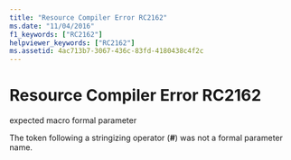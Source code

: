 ```yaml
---
title: "Resource Compiler Error RC2162"
ms.date: "11/04/2016"
f1_keywords: ["RC2162"]
helpviewer_keywords: ["RC2162"]
ms.assetid: 4ac713b7-3067-436c-83fd-4180438c4f2c
---
```

# Resource Compiler Error RC2162

expected macro formal parameter

The token following a stringizing operator (**#**) was not a formal parameter name.
